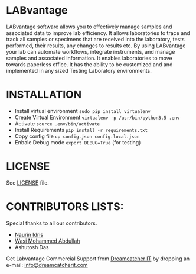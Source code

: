 LABvantage
==========

LABvantage software allows you to effectively manage samples and associated data to improve lab efficiency. It allows laboratories to trace and track all samples or specimens that are received into the laboratory, tests performed, their results, any changes to results etc. By using LABvantage your lab can automate workflows, integrate instruments, and manage samples and associated information. It enables laboratories to move towards paperless office. It has the ability to be customized and and implemented in any sized Testing Laboratory environments.

INSTALLATION 
============  

 * Install virtual environment `sudo pip install virtualenv`
 * Create Virtual Environment `virtualenv -p /usr/bin/python3.5 .env`
 * Activate `source .env/bin/activate`
 * Install Requirements `pip install -r requirements.txt` 
 * Copy config file `cp config.json config.local.json`
 * Enbale Debug mode `export DEBUG=True` (for testing)

LICENSE
============  
 See [LICENSE](/LICENSE) file.

CONTRIBUTORS LISTS:
===================  
Special thanks to all our contributors.

 * [Naurin Idris](https://github.com/naurin002) 
 * [Wasi Mohammed Abdullah](https://github.com/wasi0013)
 * Ashutosh Das 

Get Labvantage Commercial Support from [Dreamcatcher IT](https://wwww.dreamcatcherit.com) by dropping an e-mail: [info@dreamcatcherit.com](mailto:info@dreamcatcherit.com)
